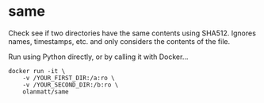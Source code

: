 # same

Check see if two directories have the same contents using SHA512. Ignores names, timestamps, etc. and only considers the contents of the file.

Run using Python directly, or by calling it with Docker...

```
docker run -it \
	-v /YOUR_FIRST_DIR:/a:ro \
	-v /YOUR_SECOND_DIR:/b:ro \
	olanmatt/same
```
